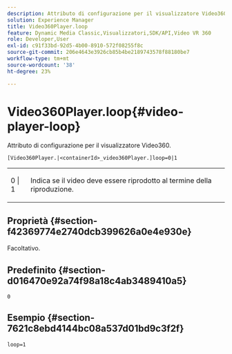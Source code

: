 ```yaml
---
description: Attributo di configurazione per il visualizzatore Video360.
solution: Experience Manager
title: Video360Player.loop
feature: Dynamic Media Classic,Visualizzatori,SDK/API,Video VR 360
role: Developer,User
exl-id: c91f33bd-92d5-4b00-8910-572f08255f8c
source-git-commit: 206e4643e3926cb85b4be2189743578f88180be7
workflow-type: tm+mt
source-wordcount: '38'
ht-degree: 23%

---
```


# Video360Player.loop{#video-player-loop}

Attributo di configurazione per il visualizzatore Video360.

`[Video360Player.|<containerId>_video360Player.]loop=0|1`

<table id="table_C616483932C2482CA9794DDD7313FD7C"> 
 <tbody> 
  <tr> 
   <td colname="col1"> <p> <span class="codeph"> 0 | 1 </span> </p> </td> 
   <td colname="col2"> <p> Indica se il video deve essere riprodotto al termine della riproduzione. </p> </td> 
  </tr> 
 </tbody> 
</table>

## Proprietà {#section-f42369774e2740dcb399626a0e4e930e}

Facoltativo.

## Predefinito {#section-d016470e92a74f98a18c4ab3489410a5}

`0`

## Esempio {#section-7621c8ebd4144bc08a537d01bd9c3f2f}

```
loop=1
```
